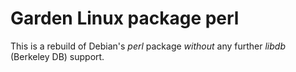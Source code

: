 # Garden Linux package perl

This is a rebuild of Debian's *perl* package *without*
any further *libdb* (Berkeley DB) support. 
